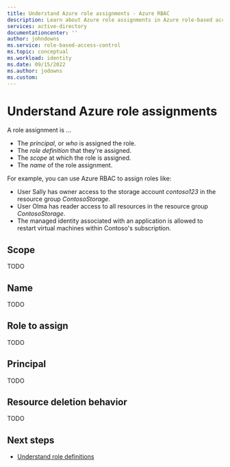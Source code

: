 ```yaml
---
title: Understand Azure role assignments - Azure RBAC
description: Learn about Azure role assignments in Azure role-based access control (Azure RBAC) for fine-grained access management of Azure resources.
services: active-directory
documentationcenter: ''
author: johndowns
ms.service: role-based-access-control
ms.topic: conceptual
ms.workload: identity
ms.date: 09/15/2022
ms.author: jodowns
ms.custom:
---
```

# Understand Azure role assignments

A role assignment is ...

- The *principal*, or *who* is assigned the role.
- The *role definition* that they're assigned.
- The *scope* at which the role is assigned.
- The *name* of the role assignment.

For example, you can use Azure RBAC to assign roles like:

- User Sally has owner access to the storage account *contoso123* in the resource group *ContosoStorage*.
- User Olma has reader access to all resources in the resource group *ContosoStorage*.
- The managed identity associated with an application is allowed to restart virtual machines within Contoso's subscription.

## Scope

TODO

## Name

TODO

## Role to assign

TODO

## Principal

TODO

## Resource deletion behavior

TODO

## Next steps

* [Understand role definitions](role-definitions.md)
